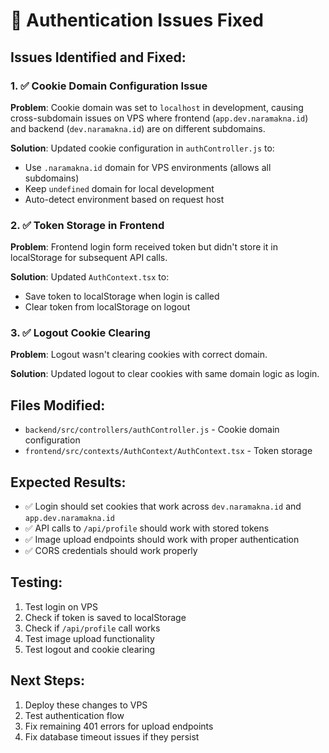 # 🔧 Authentication Issues Fixed

## Issues Identified and Fixed:

### 1. ✅ Cookie Domain Configuration Issue
**Problem**: Cookie domain was set to `localhost` in development, causing cross-subdomain issues on VPS where frontend (`app.dev.naramakna.id`) and backend (`dev.naramakna.id`) are on different subdomains.

**Solution**: Updated cookie configuration in `authController.js` to:
- Use `.naramakna.id` domain for VPS environments (allows all subdomains)
- Keep `undefined` domain for local development
- Auto-detect environment based on request host

### 2. ✅ Token Storage in Frontend
**Problem**: Frontend login form received token but didn't store it in localStorage for subsequent API calls.

**Solution**: Updated `AuthContext.tsx` to:
- Save token to localStorage when login is called
- Clear token from localStorage on logout

### 3. ✅ Logout Cookie Clearing
**Problem**: Logout wasn't clearing cookies with correct domain.

**Solution**: Updated logout to clear cookies with same domain logic as login.

## Files Modified:
- `backend/src/controllers/authController.js` - Cookie domain configuration
- `frontend/src/contexts/AuthContext/AuthContext.tsx` - Token storage

## Expected Results:
- ✅ Login should set cookies that work across `dev.naramakna.id` and `app.dev.naramakna.id`
- ✅ API calls to `/api/profile` should work with stored tokens
- ✅ Image upload endpoints should work with proper authentication
- ✅ CORS credentials should work properly

## Testing:
1. Test login on VPS
2. Check if token is saved to localStorage
3. Check if `/api/profile` call works
4. Test image upload functionality
5. Test logout and cookie clearing

## Next Steps:
1. Deploy these changes to VPS
2. Test authentication flow
3. Fix remaining 401 errors for upload endpoints
4. Fix database timeout issues if they persist
